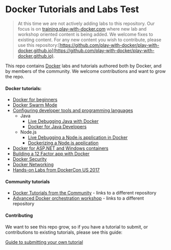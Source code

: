 # Docker Tutorials and Labs Test

> At this time we are not actively adding labs to this repository. Our focus is on [training.play-with-docker.com](https://training.play-with-docker.com) where new lab and workshop oriented content is being added. We welcome fixes to existing content. For any new content you wish to contribute, please use this repository:[https://github.com/play-with-docker/play-with-docker.github.io](https://github.com/play-with-docker/play-with-docker.github.io).


This repo contains [Docker](https://docker.com) labs and tutorials authored both by Docker, and by members of the community. We welcome contributions and want to grow the repo.

#### Docker tutorials:
* [Docker for beginners](beginner/readme.md)
* [Docker Swarm Mode](swarm-mode/README.md)
* [Configuring developer tools and programming languages](developer-tools/README.md)
  * Java
    * [Live Debugging Java with Docker](developer-tools/java-debugging)
    * [Docker for Java Developers](developer-tools/java/)
  * Node.js
    * [Live Debugging a Node.js application in Docker](developer-tools/nodejs-debugging)
    * [Dockerizing a Node.js application](developer-tools/nodejs/porting/)
* [Docker for ASP.NET and Windows containers](windows/readme.md)
* [Building a 12 Factor app with Docker](12factor/README.md)
* [Docker Security](security/README.md)
* [Docker Networking](networking/)
* [Hands-on Labs from DockerCon US 2017](dockercon-us-2017/)


#### Community tutorials
* [Docker Tutorials from the Community](https://github.com/docker/community/blob/master/curated-content.md) - links to a different repository
* [Advanced Docker orchestration workshop](https://github.com/docker/labs/tree/master/Docker-Orchestration) - links to a different repository

#### Contributing

We want to see this repo grow, so if you have a tutorial to submit, or contributions to existing tutorials, please see this guide:

[Guide to submitting your own tutorial](contribute.md)

